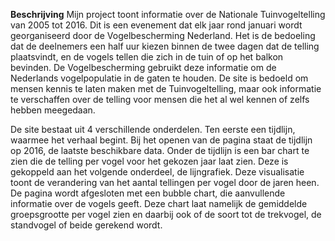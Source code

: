 **Beschrijving**
Mijn project toont informatie over de Nationale Tuinvogeltelling van 2005 tot 2016. Dit is een evenement dat elk jaar rond januari wordt georganiseerd door de Vogelbescherming Nederland. Het is de bedoeling dat de deelnemers een half uur kiezen binnen de twee dagen dat de telling plaatsvindt, en de vogels tellen die zich in de tuin of op het balkon bevinden. De Vogelbescherming gebruikt deze informatie om de Nederlands vogelpopulatie in de gaten te houden. De site is bedoeld om mensen kennis te laten maken met de Tuinvogeltelling, maar ook informatie te verschaffen over de telling voor mensen die het al wel kennen of zelfs hebben meegedaan.

De site bestaat uit 4 verschillende onderdelen. Ten eerste een tijdlijn, waarmee het verhaal begint. Bij het openen van de pagina staat de tijdlijn op 2016, de laatste beschikbare data. Onder de tijdlijn is een bar chart te zien die de telling per vogel voor het gekozen jaar laat zien. Deze is gekoppeld aan het volgende onderdeel, de lijngrafiek. Deze visualisatie toont de verandering van het aantal tellingen per vogel door de jaren heen. De pagina wordt afgesloten met een bubble chart, die aanvullende informatie over de vogels geeft. Deze chart laat namelijk de gemiddelde groepsgrootte per vogel zien en daarbij ook of de soort tot de trekvogel, de standvogel of beide gerekend wordt.
